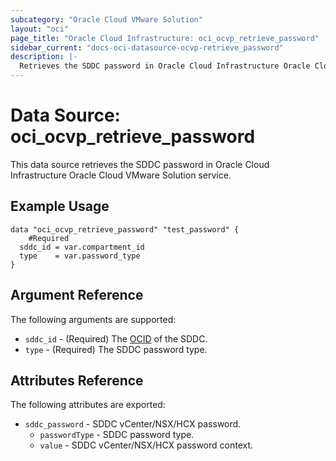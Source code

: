```yaml
---
subcategory: "Oracle Cloud VMware Solution"
layout: "oci"
page_title: "Oracle Cloud Infrastructure: oci_ocvp_retrieve_password"
sidebar_current: "docs-oci-datasource-ocvp-retrieve_password"
description: |-
  Retrieves the SDDC password in Oracle Cloud Infrastructure Oracle Cloud VMware Solution service
---
```


# Data Source: oci_ocvp_retrieve_password
This data source retrieves the SDDC password in Oracle Cloud Infrastructure Oracle Cloud VMware Solution service.


## Example Usage

```hcl
data "oci_ocvp_retrieve_password" "test_password" {
	#Required
  sddc_id = var.compartment_id
  type    = var.password_type
}
```

## Argument Reference

The following arguments are supported:

* `sddc_id` - (Required) The [OCID](/Content/General/Concepts/identifiers.htm) of the SDDC.
* `type` - (Required) The SDDC password type.


## Attributes Reference

The following attributes are exported:

* `sddc_password` - SDDC vCenter/NSX/HCX password.
    * `passwordType` - SDDC password type.
    * `value` - SDDC vCenter/NSX/HCX password context.
